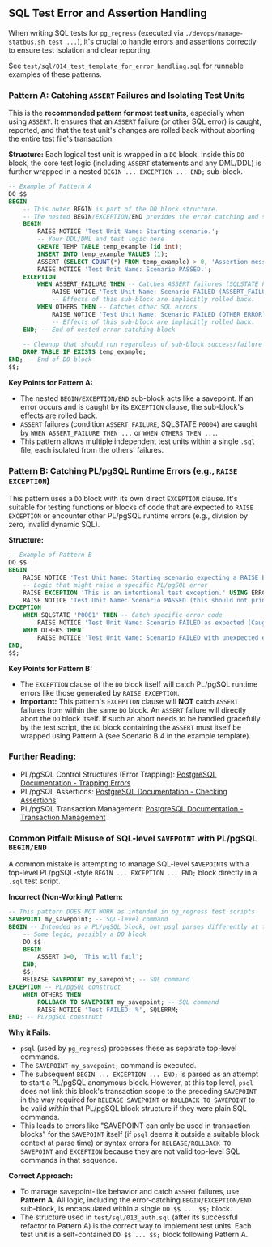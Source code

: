 ## SQL Test Error and Assertion Handling

When writing SQL tests for `pg_regress` (executed via `./devops/manage-statbus.sh test ...`), it's crucial to handle errors and assertions correctly to ensure test isolation and clear reporting.

See `test/sql/014_test_template_for_error_handling.sql` for runnable examples of these patterns.

### Pattern A: Catching `ASSERT` Failures and Isolating Test Units

This is the **recommended pattern for most test units**, especially when using `ASSERT`. It ensures that an `ASSERT` failure (or other SQL error) is caught, reported, and that the test unit's changes are rolled back without aborting the entire test file's transaction.

**Structure:**
Each logical test unit is wrapped in a `DO` block. Inside this `DO` block, the core test logic (including `ASSERT` statements and any DML/DDL) is further wrapped in a nested `BEGIN ... EXCEPTION ... END;` sub-block.

```sql
-- Example of Pattern A
DO $$
BEGIN
    -- This outer BEGIN is part of the DO block structure.
    -- The nested BEGIN/EXCEPTION/END provides the error catching and sub-transaction.
    BEGIN
        RAISE NOTICE 'Test Unit Name: Starting scenario.';
        -- Your DDL/DML and test logic here
        CREATE TEMP TABLE temp_example (id int);
        INSERT INTO temp_example VALUES (1);
        ASSERT (SELECT COUNT(*) FROM temp_example) > 0, 'Assertion message with details if it fails.';
        RAISE NOTICE 'Test Unit Name: Scenario PASSED.';
    EXCEPTION
        WHEN ASSERT_FAILURE THEN -- Catches ASSERT failures (SQLSTATE P0004)
            RAISE NOTICE 'Test Unit Name: Scenario FAILED (ASSERT_FAILURE): %', SQLERRM;
            -- Effects of this sub-block are implicitly rolled back.
        WHEN OTHERS THEN -- Catches other SQL errors
            RAISE NOTICE 'Test Unit Name: Scenario FAILED (OTHER ERROR): %', SQLERRM;
            -- Effects of this sub-block are implicitly rolled back.
    END; -- End of nested error-catching block
    
    -- Cleanup that should run regardless of sub-block success/failure (if needed)
    DROP TABLE IF EXISTS temp_example; 
END; -- End of DO block
$$;
```

**Key Points for Pattern A:**
*   The nested `BEGIN/EXCEPTION/END` sub-block acts like a savepoint. If an error occurs and is caught by its `EXCEPTION` clause, the sub-block's effects are rolled back.
*   `ASSERT` failures (condition `ASSERT_FAILURE`, SQLSTATE `P0004`) are caught by `WHEN ASSERT_FAILURE THEN ...` or `WHEN OTHERS THEN ...`.
*   This pattern allows multiple independent test units within a single `.sql` file, each isolated from the others' failures.

### Pattern B: Catching PL/pgSQL Runtime Errors (e.g., `RAISE EXCEPTION`)

This pattern uses a `DO` block with its own direct `EXCEPTION` clause. It's suitable for testing functions or blocks of code that are expected to `RAISE EXCEPTION` or encounter other PL/pgSQL runtime errors (e.g., division by zero, invalid dynamic SQL).

**Structure:**
```sql
-- Example of Pattern B
DO $$
BEGIN
    RAISE NOTICE 'Test Unit Name: Starting scenario expecting a RAISE EXCEPTION.';
    -- Logic that might raise a specific PL/pgSQL error
    RAISE EXCEPTION 'This is an intentional test exception.' USING ERRCODE = 'P0001';
    RAISE NOTICE 'Test Unit Name: Scenario PASSED (this should not print).';
EXCEPTION
    WHEN SQLSTATE 'P0001' THEN -- Catch specific error code
        RAISE NOTICE 'Test Unit Name: Scenario FAILED as expected (Caught P0001): %', SQLERRM;
    WHEN OTHERS THEN
        RAISE NOTICE 'Test Unit Name: Scenario FAILED with unexpected error: %', SQLERRM;
END;
$$;
```

**Key Points for Pattern B:**
*   The `EXCEPTION` clause of the `DO` block itself will catch PL/pgSQL runtime errors like those generated by `RAISE EXCEPTION`.
*   **Important:** This pattern's `EXCEPTION` clause will **NOT** catch `ASSERT` failures from within the same `DO` block. An `ASSERT` failure will directly abort the `DO` block itself. If such an abort needs to be handled gracefully by the test script, the `DO` block containing the `ASSERT` must itself be wrapped using Pattern A (see Scenario B.4 in the example template).

### Further Reading:
*   PL/pgSQL Control Structures (Error Trapping): [PostgreSQL Documentation - Trapping Errors](https://www.postgresql.org/docs/current/plpgsql-control-structures.html#PLPGSQL-ERROR-TRAPPING)
*   PL/pgSQL Assertions: [PostgreSQL Documentation - Checking Assertions](https://www.postgresql.org/docs/current/plpgsql-errors-and-messages.html#PLPGSQL-STATEMENTS-ASSERT)
*   PL/pgSQL Transaction Management: [PostgreSQL Documentation - Transaction Management](https://www.postgresql.org/docs/current/plpgsql-transactions.html)

### Common Pitfall: Misuse of SQL-level `SAVEPOINT` with PL/pgSQL `BEGIN/END`

A common mistake is attempting to manage SQL-level `SAVEPOINT`s with a top-level PL/pgSQL-style `BEGIN ... EXCEPTION ... END;` block directly in a `.sql` test script.

**Incorrect (Non-Working) Pattern:**
```sql
-- This pattern DOES NOT WORK as intended in pg_regress test scripts
SAVEPOINT my_savepoint; -- SQL-level command
BEGIN -- Intended as a PL/pgSQL block, but psql parses differently at top level
    -- Some logic, possibly a DO block
    DO $$ 
    BEGIN 
        ASSERT 1=0, 'This will fail'; 
    END; 
    $$;
    RELEASE SAVEPOINT my_savepoint; -- SQL command
EXCEPTION -- PL/pgSQL construct
    WHEN OTHERS THEN
        ROLLBACK TO SAVEPOINT my_savepoint; -- SQL command
        RAISE NOTICE 'Test FAILED: %', SQLERRM;
END; -- PL/pgSQL construct
```

**Why it Fails:**
*   `psql` (used by `pg_regress`) processes these as separate top-level commands.
*   The `SAVEPOINT my_savepoint;` command is executed.
*   The subsequent `BEGIN ... EXCEPTION ... END;` is parsed as an attempt to start a PL/pgSQL anonymous block. However, at this top level, `psql` does not link this block's transaction scope to the preceding `SAVEPOINT` in the way required for `RELEASE SAVEPOINT` or `ROLLBACK TO SAVEPOINT` to be valid *within* that PL/pgSQL block structure if they were plain SQL commands.
*   This leads to errors like "SAVEPOINT can only be used in transaction blocks" for the `SAVEPOINT` itself (if `psql` deems it outside a suitable block context at parse time) or syntax errors for `RELEASE/ROLLBACK TO SAVEPOINT` and `EXCEPTION` because they are not valid top-level SQL commands in that sequence.

**Correct Approach:**
*   To manage savepoint-like behavior and catch `ASSERT` failures, use **Pattern A**. All logic, including the error-catching `BEGIN/EXCEPTION/END` sub-block, is encapsulated within a single `DO $$ ... $$;` block.
*   The structure used in `test/sql/013_auth.sql` (after its successful refactor to Pattern A) is the correct way to implement test units. Each test unit is a self-contained `DO $$ ... $$;` block following Pattern A.
```
